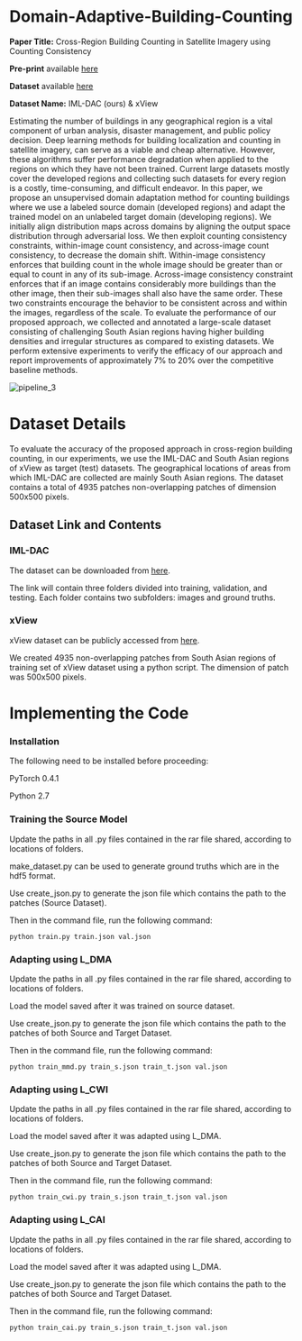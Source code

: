 # Domain-Adaptive-Building-Counting
**Paper Title:** Cross-Region Building Counting in Satellite Imagery using Counting Consistency

**Pre-print** available [here]()

**Dataset** available [here](https://drive.google.com/drive/folders/1CIYGCJucyJ9dnwjt0BZJ7pnyiKIDuRQC?usp=sharing)

**Dataset Name:** IML-DAC (ours) & xView

Estimating the number of buildings in any geographical region is a vital component of urban analysis, disaster management, and public policy decision. Deep learning methods for building localization and counting in satellite imagery, can serve as a viable and cheap alternative. However, these algorithms suffer performance degradation when applied to the regions on which they have not been trained. Current large datasets mostly cover the developed regions and collecting such datasets for every region is a costly, time-consuming, and difficult endeavor. In this paper, we propose an unsupervised domain adaptation method for counting buildings where we use a labeled source domain (developed regions) and adapt the trained model on an unlabeled target domain (developing regions). We initially align distribution maps across domains by aligning the output space distribution through adversarial loss. We then exploit counting consistency constraints, within-image count consistency, and across-image count consistency, to decrease the domain shift. Within-image consistency enforces that building count in the whole image should be greater than or equal to count in any of its sub-image. Across-image consistency constraint enforces that if an image contains considerably more buildings than the other image, then their sub-images shall also have the same order. These two constraints encourage the behavior to be consistent across and within the images, regardless of the scale. To evaluate the performance of our proposed approach, we collected and annotated a large-scale dataset consisting of challenging South Asian regions having higher building densities and irregular structures as compared to existing datasets. We perform extensive experiments to verify the efficacy of our approach and report improvements of approximately 7% to 20% over the competitive baseline methods.

![pipeline_3](https://user-images.githubusercontent.com/60637386/175949883-f9a81aff-0ae3-489c-868a-c616ec26250c.jpg)

# Dataset Details

To evaluate the accuracy of the proposed approach in cross-region building counting, in our experiments, we use the IML-DAC and South Asian regions of xView as target (test) datasets. The geographical locations of areas from which IML-DAC are collected are mainly South Asian regions. 
The dataset contains a total of 4935 patches non-overlapping patches of dimension 500x500 pixels.

## Dataset Link and Contents

### IML-DAC

The dataset can be downloaded from [here](https://drive.google.com/drive/folders/1CIYGCJucyJ9dnwjt0BZJ7pnyiKIDuRQC?usp=sharing).

The link will contain three folders divided into training, validation, and testing. Each folder contains two subfolders: images and ground truths.

### xView

xView dataset can be publicly accessed from [here](http://xviewdataset.org/#dataset).

We created 4935 non-overlapping patches from South Asian regions of training set of xView dataset using a python script. The dimension of patch was 500x500 pixels.

# Implementing the Code

### Installation

The following need to be installed before proceeding:

PyTorch 0.4.1

Python 2.7

### Training the Source Model

Update the paths in all .py files contained in the rar file shared, according to locations of folders. 

make_dataset.py can be used to generate ground truths which are in the hdf5 format.

Use create_json.py to generate the json file which contains the path to the patches (Source Dataset).

Then in the command file, run the following command:

```python train.py train.json val.json```

### Adapting using L_DMA

Update the paths in all .py files contained in the rar file shared, according to locations of folders.

Load the model saved after it was trained on source dataset. 

Use create_json.py to generate the json file which contains the path to the patches of both Source and Target Dataset.

Then in the command file, run the following command:

```python train_mmd.py train_s.json train_t.json val.json```

### Adapting using L_CWI

Update the paths in all .py files contained in the rar file shared, according to locations of folders.

Load the model saved after it was  adapted using L_DMA. 

Use create_json.py to generate the json file which contains the path to the patches of both Source and Target Dataset.

Then in the command file, run the following command:

```python train_cwi.py train_s.json train_t.json val.json```

### Adapting using L_CAI
Update the paths in all .py files contained in the rar file shared, according to locations of folders.

Load the model saved after it was adapted using L_DMA. 

Use create_json.py to generate the json file which contains the path to the patches of both Source and Target Dataset.

Then in the command file, run the following command:

```python train_cai.py train_s.json train_t.json val.json```
